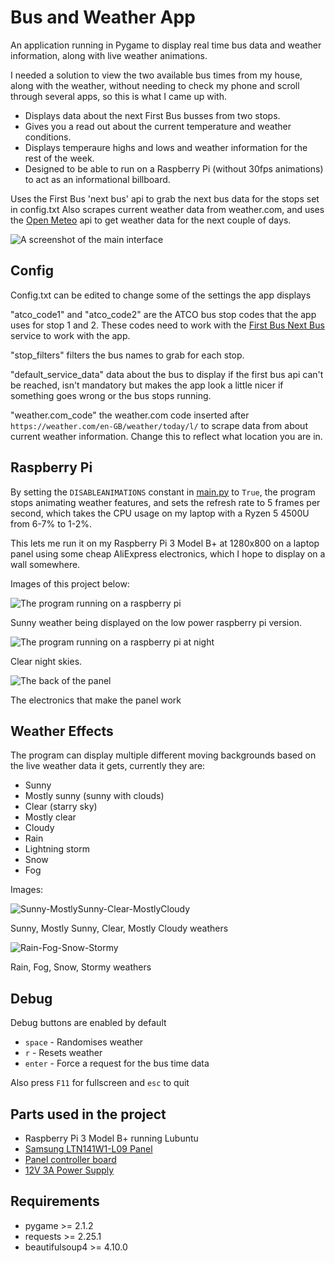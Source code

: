 # Bus and Weather App

An application running in Pygame to display real time bus data and weather information, along with live weather animations.

I needed a solution to view the two available bus times from my house, along with the weather, without needing to check my phone and scroll through several apps, so this is what I came up with.

- Displays data about the next First Bus busses from two stops.
- Gives you a read out about the current temperature and weather conditions.
- Displays temperaure highs and lows and weather information for the rest of the week.
- Designed to be able to run on a Raspberry Pi (without 30fps animations) to act as an informational billboard.

Uses the First Bus 'next bus' api to grab the next bus data for the stops set in config.txt
Also scrapes current weather data from weather.com, and uses the [Open Meteo](https://open-meteo.com/) api to get weather data for the next couple of days.

![A screenshot of the main interface](imgs/interface1.jpg)

## Config

Config.txt can be edited to change some of the settings the app displays

"atco_code1" and "atco_code2" are the ATCO bus stop codes that the app uses for stop 1 and 2. These codes need to work with the [First Bus Next Bus](https://www.firstbus.co.uk/next-bus) service to work with the app.

"stop_filters" filters the bus names to grab for each stop.

"default_service_data" data about the bus to display if the first bus api can't be reached, isn't mandatory but makes the app look a little nicer if something goes wrong or the bus stops running.

"weather.com_code" the weather.com code inserted after `https://weather.com/en-GB/weather/today/l/` to scrape data from about current weather information. Change this to reflect what location you are in.

## Raspberry Pi

By setting the `DISABLEANIMATIONS` constant in [main.py](/main.py) to `True`, the program stops animating weather features, and sets the refresh rate to 5 frames per second, which takes the CPU usage on my laptop with a Ryzen 5 4500U from 6-7% to 1-2%.

This lets me run it on my Raspberry Pi 3 Model B+ at 1280x800 on a laptop panel using some cheap AliExpress electronics, which I hope to display on a wall somewhere.

Images of this project below:

![The program running on a raspberry pi](imgs/raspi1.jpg)

Sunny weather being displayed on the low power raspberry pi version.

![The program running on a raspberry pi at night](imgs/raspi2.jpg)

Clear night skies.

![The back of the panel](imgs/raspi3.jpg)

The electronics that make the panel work

## Weather Effects

The program can display multiple different moving backgrounds based on the live weather data it gets, currently they are:

- Sunny
- Mostly sunny (sunny with clouds)
- Clear (starry sky)
- Mostly clear
- Cloudy
- Rain
- Lightning storm
- Snow
- Fog

Images:

![Sunny-MostlySunny-Clear-MostlyCloudy](imgs/weathers1.jpg)

Sunny, Mostly Sunny, Clear, Mostly Cloudy weathers

![Rain-Fog-Snow-Stormy](imgs/weathers2.jpg)

Rain, Fog, Snow, Stormy weathers

## Debug

Debug buttons are enabled by default

- `space` - Randomises weather
- `r` - Resets weather
- `enter` - Force a request for the bus time data

Also press `F11` for fullscreen and `esc` to quit

## Parts used in the project

- Raspberry Pi 3 Model B+ running Lubuntu
- [Samsung LTN141W1-L09 Panel](https://www.panelook.com/LTN141W1-L09_Samsung_14.1_LCM_overview_8431.html#LTN141W1-L09_Compatible_Models)
- [Panel controller board](https://www.aliexpress.com/item/1005001741495920.html)
- [12V 3A Power Supply](https://www.amazon.co.uk/dp/B07HQ2VKPK?th=1)

## Requirements

- pygame >= 2.1.2
- requests >= 2.25.1
- beautifulsoup4 >= 4.10.0
